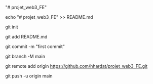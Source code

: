 "# projet_web3_FE" 

echo "# projet_web3_FE" >> README.md

git init

git add README.md

git commit -m "first commit"

git branch -M main

git remote add origin https://github.com/hhardat/projet_web3_FE.git

git push -u origin main
